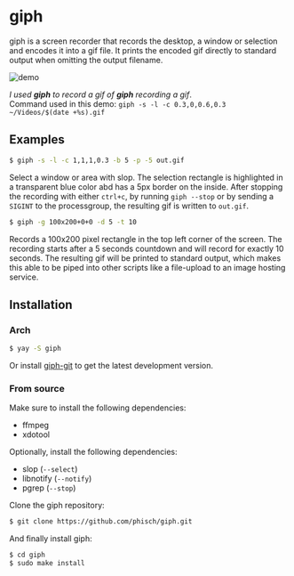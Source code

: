 # giph
giph is a screen recorder that records the desktop, a window or selection and encodes it into a gif file. It prints the encoded gif directly to standard output when omitting the output filename.

![demo](https://i.imgur.com/a7VcgIE.gif)

*I used **giph** to record a gif of **giph** recording a gif*.  
Command used in this demo: `giph -s -l -c 0.3,0,0.6,0.3 ~/Videos/$(date +%s).gif`

## Examples

```bash
$ giph -s -l -c 1,1,1,0.3 -b 5 -p -5 out.gif 
```
Select a window or area with slop. The selection rectangle is highlighted in a transparent blue color abd has a 5px border on the inside. 
After stopping the recording with either `ctrl+c`, by running `giph --stop` or by sending a `SIGINT` to the processgroup, the resulting gif is written to `out.gif`.


```bash
$ giph -g 100x200+0+0 -d 5 -t 10
```
Records a 100x200 pixel rectangle in the top left corner of the screen. The recording starts after a 5 seconds countdown and will record for exactly 10 seconds. The resulting gif will be printed to standard output, which makes this able to be piped into other scripts like a file-upload to an image hosting service.

## Installation

### Arch

```bash
$ yay -S giph
```
Or install [giph-git](https://aur.archlinux.org/packages/giph-git/) to get the latest development version.

### From source

Make sure to install the following dependencies:

 - ffmpeg
 - xdotool

Optionally, install the following dependencies:

 - slop (`--select`)
 - libnotify (`--notify`)
 - pgrep (`--stop`)

Clone the giph repository:

```bash
$ git clone https://github.com/phisch/giph.git
```

And finally install giph:

```bash
$ cd giph
$ sudo make install
```

